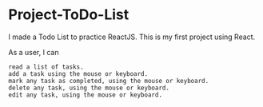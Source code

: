 # Project-ToDo-List

I made a Todo List to practice ReactJS. This is my first project using React.

As a user, I can

    read a list of tasks.
    add a task using the mouse or keyboard.
    mark any task as completed, using the mouse or keyboard.
    delete any task, using the mouse or keyboard.
    edit any task, using the mouse or keyboard.
